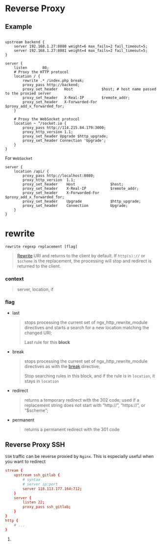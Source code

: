 
# Reverse Proxy

## Example

```nginx

upstream backend {
    server 192.168.1.27:8080 weight=6 max_fails=2 fail_timeout=5;
    server 192.168.1.27:8081 weight=4 max_fails=2 fail_timeout=5;
}

server {
    listen       80;
    # Proxy the HTTP protocol
    location / {
        rewrite .* /index.php break;
        proxy_pass http://backend;
        proxy_set_header   Host             $host; # host name passed to the proxied server
        proxy_set_header   X-Real-IP        $remote_addr;
        proxy_set_header   X-Forwarded-For  $proxy_add_x_forwarded_for;
    }

    # Proxy the WebSocket protocol
    location ~ ^/socket.io {
        proxy_pass http://114.215.84.179:3000;
        proxy_http_version 1.1;
        proxy_set_header Upgrade $http_upgrade;
        proxy_set_header Connection 'Upgrade';
    }   
}
```

For `WebSocket`

```nginx
server {
    location /api/ {
        proxy_pass http://localhost:8080;
        proxy_http_version  1.1;
        proxy_set_header    Host                $host;
        proxy_set_header    X-Real-IP           $remote_addr;
        proxy_set_header    X-Forwarded-For     $proxy_add_x_forwarded_for;
        proxy_set_header    Upgrade             $http_upgrade;
        proxy_set_header    Connection          Upgrade;
    }
}
```


# rewrite 

```nginx
rewrite regexp replacement [flag]

```

> [Rewrite][rewrite] URI and returns to the client by default.
> If `http(s)://` or `$scheme` is the replacement, the processing will stop and redirect is returned to the client.

### context

> server, location, if

### flag

- last 
    
    > stops processing the current set of ngx_http_rewrite_module directives and starts a search for a new location matching the changed URI;
    >
    > Last rule for this **block**

- break

    > stops processing the current set of ngx_http_rewrite_module directives as with the [break][break] directive;
    > 
    > Stop searching rules in this block, and if the rule is in `location`, it stays in `location`

- redirect

    > returns a temporary redirect with the 302 code; used if a replacement string does not start with “http://”, “https://”, or “$scheme”;

- permanent

    > returns a permanent redirect with the 301 code

## Reverse Proxy SSH

`SSH` traffic can be reverse proxied by `Nginx`. This is especially useful when you want to redirect 

```conf
stream {
    upstream ssh_gitlab {
        # syntax
        # server ip:port
        server 118.113.177.164:712;
    }
    server {
        listen 22;
        proxy_pass ssh_gitlab;
    }
}
http {
    # ...
}
```

1. 

[break]: https://nginx.org/en/docs/http/ngx_http_rewrite_module.html#break
[rewrite]: https://nginx.org/en/docs/http/ngx_http_rewrite_module.html#rewrite


